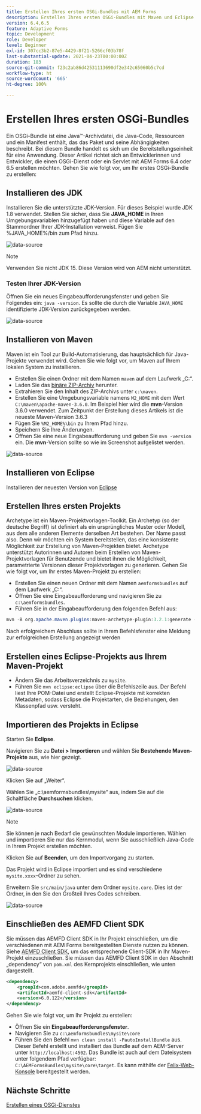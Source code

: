 ```yaml
---
title: Erstellen Ihres ersten OSGi-Bundles mit AEM Forms
description: Erstellen Ihres ersten OSGi-Bundles mit Maven und Eclipse
version: 6.4,6.5
feature: Adaptive Forms
topic: Development
role: Developer
level: Beginner
exl-id: 307cc3b2-87e5-4429-8f21-5266cf03b78f
last-substantial-update: 2021-04-23T00:00:00Z
duration: 183
source-git-commit: f23c2ab86d42531113690df2e342c65060b5c7cd
workflow-type: ht
source-wordcount: '665'
ht-degree: 100%

---
```


# Erstellen Ihres ersten OSGi-Bundles

Ein OSGi-Bundle ist eine Java™-Archivdatei, die Java-Code, Ressourcen und ein Manifest enthält, das das Paket und seine Abhängigkeiten beschreibt. Bei diesem Bundle handelt es sich um die Bereitstellungseinheit für eine Anwendung. Dieser Artikel richtet sich an Entwicklerinnen und Entwickler, die einen OSGi-Dienst oder ein Servlet mit AEM Forms 6.4 oder 6.5 erstellen möchten. Gehen Sie wie folgt vor, um Ihr erstes OSGi-Bundle zu erstellen:


## Installieren des JDK 

Installieren Sie die unterstützte JDK-Version. Für dieses Beispiel wurde JDK 1.8 verwendet. Stellen Sie sicher, dass Sie **JAVA_HOME** in Ihren Umgebungsvariablen hinzugefügt haben und diese Variable auf den Stammordner Ihrer JDK-Installation verweist.
Fügen Sie %JAVA_HOME%/bin zum Pfad hinzu.

![data-source](assets/java-home.JPG)

>[!NOTE]
> Verwenden Sie nicht JDK 15. Diese Version wird von AEM nicht unterstützt.

### Testen Ihrer JDK-Version

Öffnen Sie ein neues Eingabeaufforderungsfenster und geben Sie Folgendes ein: `java -version`. Es sollte die durch die Variable `JAVA_HOME` identifizierte JDK-Version zurückgegeben werden.

![data-source](assets/java-version.JPG)

## Installieren von Maven

Maven ist ein Tool zur Build-Automatisierung, das hauptsächlich für Java-Projekte verwendet wird. Gehen Sie wie folgt vor, um Maven auf Ihrem lokalen System zu installieren.

* Erstellen Sie einen Ordner mit dem Namen `maven` auf dem Laufwerk „C:“.
* Laden Sie das [binäre ZIP-Archiv](https://maven.apache.org/download.cgi) herunter.
* Extrahieren Sie den Inhalt des ZIP-Archivs unter `c:\maven`.
* Erstellen Sie eine Umgebungsvariable namens `M2_HOME` mit dem Wert `C:\maven\apache-maven-3.6.0`. Im Beispiel hier wird die **mvn**-Version 3.6.0 verwendet. Zum Zeitpunkt der Erstellung dieses Artikels ist die neueste Maven-Version 3.6.3
* Fügen Sie `%M2_HOME%\bin` zu Ihrem Pfad hinzu.
* Speichern Sie Ihre Änderungen.
* Öffnen Sie eine neue Eingabeaufforderung und geben Sie `mvn -version` ein. Die **mvn**-Version sollte so wie im Screenshot aufgelistet werden.

![data-source](assets/mvn-version.JPG)


## Installieren von Eclipse

Installieren der neuesten Version von [Eclipse](https://www.eclipse.org/downloads/)

## Erstellen Ihres ersten Projekts

Archetype ist ein Maven-Projektvorlagen-Toolkit. Ein Archetyp (so der deutsche Begriff) ist definiert als ein ursprüngliches Muster oder Modell, aus dem alle anderen Elemente derselben Art bestehen. Der Name passt also. Denn wir möchten ein System bereitstellen, das eine konsistente Möglichkeit zur Erstellung von Maven-Projekten bietet. Archetype unterstützt Autorinnen und Autoren beim Erstellen von Maven-Projektvorlagen für Benutzende und bietet ihnen die Möglichkeit, parametrierte Versionen dieser Projektvorlagen zu generieren.
Gehen Sie wie folgt vor, um Ihr erstes Maven-Projekt zu erstellen:

* Erstellen Sie einen neuen Ordner mit dem Namen `aemformsbundles` auf dem Laufwerk „C:“.
* Öffnen Sie eine Eingabeaufforderung und navigieren Sie zu `c:\aemformsbundles`.
* Führen Sie in der Eingabeaufforderung den folgenden Befehl aus:

```java
mvn -B org.apache.maven.plugins:maven-archetype-plugin:3.2.1:generate -D archetypeGroupId=com.adobe.aem -D archetypeArtifactId=aem-project-archetype -D archetypeVersion=36 -D appTitle="My Site" -D appId="mysite" -D groupId="com.mysite" -D aemVersion=6.5.13
```

Nach erfolgreichem Abschluss sollte in Ihrem Befehlsfenster eine Meldung zur erfolgreichen Erstellung angezeigt werden

## Erstellen eines Eclipse-Projekts aus Ihrem Maven-Projekt

* Ändern Sie das Arbeitsverzeichnis zu `mysite`.
* Führen Sie `mvn eclipse:eclipse` über die Befehlszeile aus. Der Befehl liest Ihre POM-Datei und erstellt Eclipse-Projekte mit korrekten Metadaten, sodass Eclipse die Projektarten, die Beziehungen, den Klassenpfad usw. versteht.

## Importieren des Projekts in Eclipse

Starten Sie **Eclipse**.

Navigieren Sie zu **Datei > Importieren** und wählen Sie **Bestehende Maven-Projekte** aus, wie hier gezeigt.

![data-source](assets/import-mvn-project.JPG)

Klicken Sie auf „Weiter“.

Wählen Sie „c:\aemformsbundles\mysite“ aus, indem Sie auf die Schaltfläche **Durchsuchen** klicken.

![data-source](assets/mysite-eclipse-project.png)

>[!NOTE]
>Sie können je nach Bedarf die gewünschten Module importieren. Wählen und importieren Sie nur das Kernmodul, wenn Sie ausschließlich Java-Code in Ihrem Projekt erstellen möchten.

Klicken Sie auf **Beenden**, um den Importvorgang zu starten.

Das Projekt wird in Eclipse importiert und es sind verschiedene `mysite.xxxx`-Ordner zu sehen.

Erweitern Sie `src/main/java` unter dem Ordner `mysite.core`. Dies ist der Ordner, in den Sie den Großteil Ihres Codes schreiben.

![data-source](assets/mysite-core-project.png)

## Einschließen des AEMFD Client SDK

Sie müssen das AEMFD Client SDK in Ihr Projekt einschließen, um die verschiedenen mit AEM Forms bereitgestellten Dienste nutzen zu können. Siehe [AEMFD Client SDK](https://mvnrepository.com/artifact/com.adobe.aemfd/aemfd-client-sdk), um das entsprechende Client-SDK in Ihr Maven-Projekt einzuschließen. Sie müssen das AEMFD Client SDK in den Abschnitt „dependency“ von `pom.xml` des Kernprojekts einschließen, wie unten dargestellt.

```xml
<dependency>
    <groupId>com.adobe.aemfd</groupId>
    <artifactId>aemfd-client-sdk</artifactId>
    <version>6.0.122</version>
</dependency>
```

Gehen Sie wie folgt vor, um Ihr Projekt zu erstellen:

* Öffnen Sie ein **Eingabeaufforderungsfenster**.
* Navigieren Sie zu `c:\aemformsbundles\mysite\core`
* Führen Sie den Befehl `mvn clean install -PautoInstallBundle` aus.
Dieser Befehl erstellt und installiert das Bundle auf dem AEM-Server unter `http://localhost:4502`. Das Bundle ist auch auf dem Dateisystem unter folgendem Pfad verfügbar:
  `C:\AEMFormsBundles\mysite\core\target`. Es kann mithilfe der [Felix-Web-Konsole](http://localhost:4502/system/console/bundles) bereitgestellt werden.

## Nächste Schritte

[Erstellen eines OSGi-Dienstes](./create-osgi-service.md)

